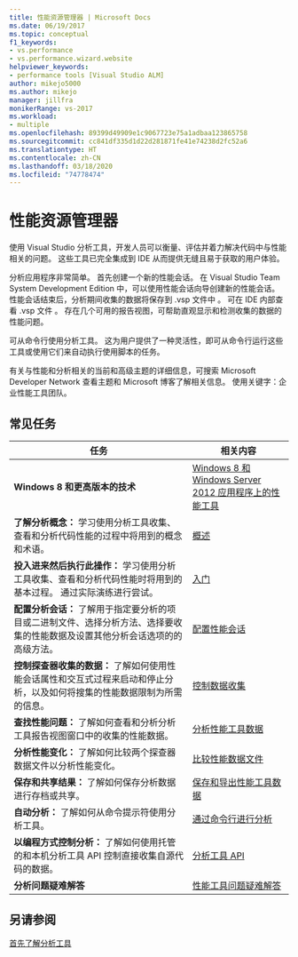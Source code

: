 ```yaml
---
title: 性能资源管理器 | Microsoft Docs
ms.date: 06/19/2017
ms.topic: conceptual
f1_keywords:
- vs.performance
- vs.performance.wizard.website
helpviewer_keywords:
- performance tools [Visual Studio ALM]
author: mikejo5000
ms.author: mikejo
manager: jillfra
monikerRange: vs-2017
ms.workload:
- multiple
ms.openlocfilehash: 89399d49909e1c9067723e75a1adbaa123865758
ms.sourcegitcommit: cc841df335d1d22d281871fe41e74238d2fc52a6
ms.translationtype: HT
ms.contentlocale: zh-CN
ms.lasthandoff: 03/18/2020
ms.locfileid: "74778474"
---
```

# <a name="performance-explorer"></a>性能资源管理器

使用 Visual Studio 分析工具，开发人员可以衡量、评估并着力解决代码中与性能相关的问题。 这些工具已完全集成到 IDE 从而提供无缝且易于获取的用户体验。

分析应用程序非常简单。 首先创建一个新的性能会话。 在 Visual Studio Team System Development Edition 中，可以使用性能会话向导创建新的性能会话。 性能会话结束后，分析期间收集的数据将保存到 .vsp 文件中  。 可在 IDE 内部查看 .vsp 文件  。 存在几个可用的报告视图，可帮助直观显示和检测收集的数据的性能问题。

可从命令行使用分析工具。 这为用户提供了一种灵活性，即可从命令行运行这些工具或使用它们来自动执行使用脚本的任务。

有关与性能和分析相关的当前和高级主题的详细信息，可搜索 Microsoft Developer Network 查看主题和 Microsoft 博客了解相关信息。 使用关键字：企业性能工具团队。

## <a name="common-tasks"></a>常见任务

|任务|相关内容|
|----------|---------------------|
|**Windows 8 和更高版本的技术**|[Windows 8 和 Windows Server 2012 应用程序上的性能工具](../profiling/performance-tools-on-windows-8-and-windows-server-2012-applications.md)|
|**了解分析概念：** 学习使用分析工具收集、查看和分析代码性能的过程中将用到的概念和术语。|[概述](../profiling/overviews-performance-tools.md)|
|**投入进来然后执行此操作：** 学习使用分析工具收集、查看和分析代码性能时将用到的基本过程。 通过实际演练进行尝试。|[入门](../profiling/getting-started-with-performance-tools.md)|
|**配置分析会话：** 了解用于指定要分析的项目或二进制文件、选择分析方法、选择要收集的性能数据及设置其他分析会话选项的的高级方法。|[配置性能会话](../profiling/configuring-performance-sessions.md)|
|**控制探查器收集的数据：** 了解如何使用性能会话属性和交互式过程来启动和停止分析，以及如何将搜集的性能数据限制为所需的信息。|[控制数据收集](../profiling/controlling-data-collection.md)|
|**查找性能问题：** 了解如何查看和分析分析工具报告视图窗口中的收集的性能数据。|[分析性能工具数据](../profiling/analyzing-performance-tools-data.md)|
|**分析性能变化：** 了解如何比较两个探查器数据文件以分析性能变化。|[比较性能数据文件](../profiling/comparing-performance-data-files.md)|
|**保存和共享结果：** 了解如何保存分析数据进行存档或共享。|[保存和导出性能工具数据](../profiling/saving-and-exporting-performance-tools-data.md)|
|**自动分析：** 了解如何从命令提示符使用分析工具。|[通过命令行进行分析](../profiling/using-the-profiling-tools-from-the-command-line.md)|
|**以编程方式控制分析：** 了解如何使用托管的和本机分析工具 API 控制直接收集自源代码的数据。|[分析工具 API](../profiling/profiling-tools-apis.md)|
|**分析问题疑难解答**|[性能工具问题疑难解答](../profiling/troubleshooting-performance-tools-issues.md)|

## <a name="see-also"></a>另请参阅

[首先了解分析工具](../profiling/profiling-feature-tour.md)
